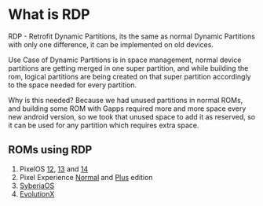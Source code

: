 # What is RDP

RDP - Retrofit Dynamic Partitions, its the same as normal Dynamic Partitions with only one difference, it can be implemented on old devices.

Use Case of Dynamic Partitions is in space management, normal device partitions are getting merged in one super partition, and while building the rom, logical partitions are being created on that super partition accordingly to the space needed for every partition.

Why is this needed? Because we had unused partitions in normal ROMs, and building some ROM with Gapps required more and more space every new android version, so we took that unused space to add it as reserved, so it can be used for any partition which requires extra space.

## ROMs using RDP

1. PixelOS [12](/roms/PixelOS_12), [13](/roms/PixelOS_13) and [14](/roms/PixelOS_14)
2. Pixel Experience [Normal](/roms/PixelExperience_13) and [Plus](/roms/PixelExperiencePlus_13) edition
3. [SyberiaOS](/roms/SyberiaOS_13)
4. [EvolutionX](/roms/EvolutionX_14)
